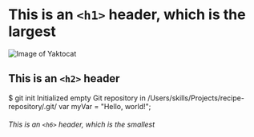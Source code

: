 # This is an `<h1>` header, which is the largest
![Image of Yaktocat](https://octodex.github.com/images/yaktocat.png)
## This is an `<h2>` header
$ git init
Initialized empty Git repository in /Users/skills/Projects/recipe-repository/.git/
var myVar = "Hello, world!";
###### This is an `<h6>` header, which is the smallest
